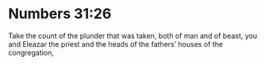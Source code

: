 # Numbers 31:26

Take the count of the plunder that was taken, both of man and of beast, you and Eleazar the priest and the heads of the fathers’ houses of the congregation,
